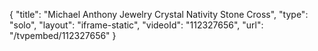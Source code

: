 {
    "title": "Michael Anthony Jewelry Crystal Nativity Stone Cross",
    "type": "solo",
    "layout": "iframe-static",
    "videoId": "112327656",
    "url": "\/tvpembed\/112327656"
}